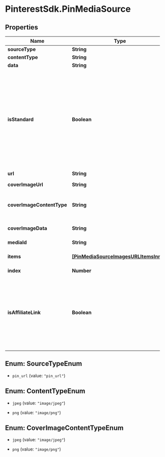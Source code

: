 # PinterestSdk.PinMediaSource

## Properties

Name | Type | Description | Notes
------------ | ------------- | ------------- | -------------
**sourceType** | **String** |  | 
**contentType** | **String** |  | 
**data** | **String** |  | 
**isStandard** | **Boolean** | Set the parameter to false to create the new simplified Pin instead of the standard pin. Currently the field is only available to a list of beta users. | [optional] [default to true]
**url** | **String** |  | 
**coverImageUrl** | **String** | Cover image url. | [optional] 
**coverImageContentType** | **String** | Content type for cover image Base64. | [optional] 
**coverImageData** | **String** | Cover image Base64. | [optional] 
**mediaId** | **String** |  | 
**items** | [**[PinMediaSourceImagesURLItemsInner]**](PinMediaSourceImagesURLItemsInner.md) | Array with image objects. | 
**index** | **Number** |  | [optional] 
**isAffiliateLink** | **Boolean** | This is an affiliate link or sponsored product. The FTC requires disclosure for paid partnerships and affiliate products. | [optional] [default to false]



## Enum: SourceTypeEnum


* `pin_url` (value: `"pin_url"`)





## Enum: ContentTypeEnum


* `jpeg` (value: `"image/jpeg"`)

* `png` (value: `"image/png"`)





## Enum: CoverImageContentTypeEnum


* `jpeg` (value: `"image/jpeg"`)

* `png` (value: `"image/png"`)




